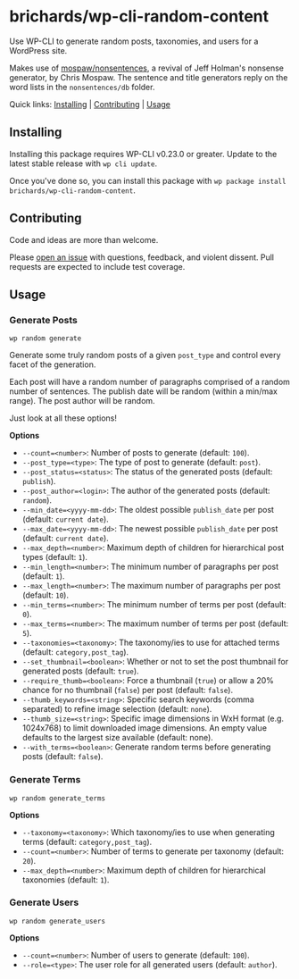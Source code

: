 brichards/wp-cli-random-content
================

Use WP-CLI to generate random posts, taxonomies, and users for a WordPress site.

Makes use of [mospaw/nonsentences](https://github.com/mospaw/nonsentences), a revival of Jeff Holman's nonsense generator, by Chris Mospaw. The sentence and title generators reply on the word lists in the `nonsentences/db` folder.

Quick links: [Installing](#installing) | [Contributing](#contributing) | [Usage](#usage)

## Installing

Installing this package requires WP-CLI v0.23.0 or greater. Update to the latest stable release with `wp cli update`.

Once you've done so, you can install this package with `wp package install brichards/wp-cli-random-content`.

## Contributing

Code and ideas are more than welcome.

Please [open an issue](https://github.com/brichards/wp-cli-random-content/issues) with questions, feedback, and violent dissent. Pull requests are expected to include test coverage.

## Usage

### Generate Posts

`wp random generate`

Generate some truly random posts of a given `post_type` and control every facet of the generation.

Each post will have a random number of paragraphs comprised of a random number of sentences. The publish date will be random (within a min/max range). The post author will be random.

Just look at all these options!

**Options**

* `--count=<number>`: Number of posts to generate (default: `100`).
* `--post_type=<type>`: The type of post to generate (default: `post`).
* `--post_status=<status>`: The status of the generated posts (default: `publish`).
* `--post_author=<login>`: The author of the generated posts (default: `random`).
* `--min_date=<yyyy-mm-dd>`: The oldest possible `publish_date` per post (default: `current date`).
* `--max_date=<yyyy-mm-dd>`: The newest possible `publish_date` per post (default: `current date`).
* `--max_depth=<number>`: Maximum depth of children for hierarchical post types (default: `1`).
* `--min_length=<number>`: The minimum number of paragraphs per post (default: `1`).
* `--max_length=<number>`: The maximum number of paragraphs per post (default: `10`).
* `--min_terms=<number>`: The minimum number of terms per post (default: `0`).
* `--max_terms=<number>`: The maximum number of terms per post (default: `5`).
* `--taxonomies=<taxonomy>`: The taxonomy/ies to use for attached terms (default: `category,post_tag`).
* `--set_thumbnail=<boolean>`: Whether or not to set the post thumbnail for generated posts (default: `true`).
* `--require_thumb=<boolean>`: Force a thumbnail (`true`) or allow a 20% chance for no thumbnail (`false`) per post (default: `false`).
* `--thumb_keywords=<string>`: Specific search keywords (comma separated) to refine image selection (default: `none`).
* `--thumb_size=<string>`: Specific image dimensions in WxH format (e.g. 1024x768) to limit downloaded image dimensions. An empty value defaults to the largest size available (default: none).
* `--with_terms=<boolean>`: Generate random terms before generating posts (default: `false`).

### Generate Terms

`wp random generate_terms`

**Options**

* `--taxonomy=<taxonomy>`: Which taxonomy/ies to use when generating terms (default: `category,post_tag`).
* `--count=<number>`: Number of terms to generate per taxonomy (default: `20`).
* `--max_depth=<number>`: Maximum depth of children for hierarchical taxonomies (default: `1`).

### Generate Users

`wp random generate_users`

**Options**

* `--count=<number>`: Number of users to generate (default: `100`).
* `--role=<type>`: The user role for all generated users (default: `author`).
